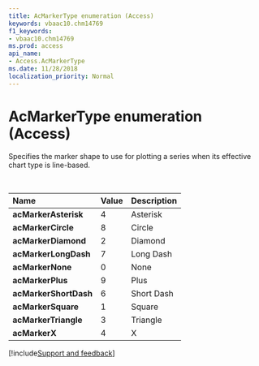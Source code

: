 ```yaml
---
title: AcMarkerType enumeration (Access)
keywords: vbaac10.chm14769
f1_keywords:
- vbaac10.chm14769
ms.prod: access
api_name:
- Access.AcMarkerType
ms.date: 11/28/2018
localization_priority: Normal
---
```



# AcMarkerType enumeration (Access)

Specifies the marker shape to use for plotting a series when its effective chart type is line-based.

<br/>

|Name|Value|Description|
|:-----|:-----|:-----|
|**acMarkerAsterisk**|4|Asterisk|
|**acMarkerCircle**|8|Circle|
|**acMarkerDiamond**|2|Diamond|
|**acMarkerLongDash**|7|Long Dash|
|**acMarkerNone**|0|None|
|**acMarkerPlus**|9|Plus|
|**acMarkerShortDash**|6|Short Dash|
|**acMarkerSquare**|1|Square|
|**acMarkerTriangle**|3|Triangle|
|**acMarkerX**|4|X|

[!include[Support and feedback](~/includes/feedback-boilerplate.md)]